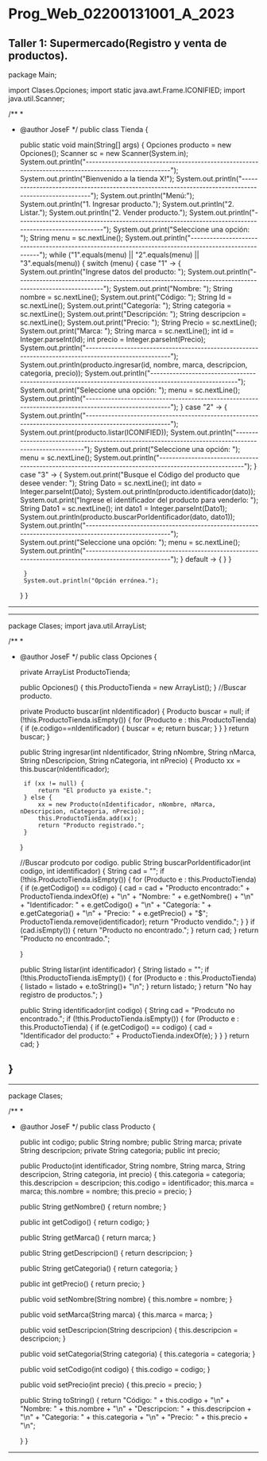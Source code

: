 # Prog_Web_02200131001_A_2023
Taller 1: Supermercado(Registro y venta de productos).
--------------------------------------------------------------------------------------------------------------------------------------------------------
package Main;

import Clases.Opciones;
import static java.awt.Frame.ICONIFIED;
import java.util.Scanner;

/**
 *
 * @author JoseF
 */
public class Tienda {

    public static void main(String[] args) {
        Opciones producto = new Opciones();
        Scanner sc = new Scanner(System.in);
        System.out.println("-----------------------------------------------------------------------------------------------------");
        System.out.println("Bienvenido a la tienda X!");
        System.out.println("-----------------------------------------------------------------------------------------------------");
        System.out.println("Menú:");
        System.out.println("1. Ingresar producto.");
        System.out.println("2. Listar.");
        System.out.println("2. Vender producto.");
        System.out.println("-----------------------------------------------------------------------------------------------------");
        System.out.print("Seleccione una opción: ");
        String menu = sc.nextLine();
        System.out.println("-----------------------------------------------------------------------------------------------------");
        while ("1".equals(menu) || "2".equals(menu) || "3".equals(menu)) {
            switch (menu) {
                case "1" -> {
                    System.out.println("Ingrese datos del producto: ");
                    System.out.println("-----------------------------------------------------------------------------------------------------");
                    System.out.print("Nombre: ");
                    String nombre = sc.nextLine();
                    System.out.print("Código: ");
                    String Id = sc.nextLine();
                    System.out.print("Categoría: ");
                    String categoria = sc.nextLine();
                    System.out.print("Descripción: ");
                    String descripcion = sc.nextLine();
                    System.out.print("Precio: ");
                    String Precio = sc.nextLine();
                    System.out.print("Marca: ");
                    String marca = sc.nextLine();
                    int id = Integer.parseInt(Id);
                    int precio = Integer.parseInt(Precio);
                    System.out.println("-----------------------------------------------------------------------------------------------------");
                    System.out.println(producto.ingresar(id, nombre, marca, descripcion, categoria, precio));
                    System.out.println("-----------------------------------------------------------------------------------------------------");
                    System.out.print("Seleccione una opción: ");
                    menu = sc.nextLine();
                    System.out.println("-----------------------------------------------------------------------------------------------------");
                }
                case "2" -> {
                    System.out.println("-----------------------------------------------------------------------------------------------------");
                    System.out.print(producto.listar(ICONIFIED));
                    System.out.println("-----------------------------------------------------------------------------------------------------");
                    System.out.print("Seleccione una opción: ");
                    menu = sc.nextLine();
                    System.out.println("-----------------------------------------------------------------------------------------------------");
                }
                case "3" -> {
                    System.out.print("Busque el Código del producto que desee vender: ");
                    String Dato = sc.nextLine();
                    int dato = Integer.parseInt(Dato);
                    System.out.println(producto.identificador(dato));
                    System.out.print("Ingrese el identificador del producto para venderlo: ");
                    String Dato1 = sc.nextLine();
                    int dato1 = Integer.parseInt(Dato1);
                    System.out.println(producto.buscarPorIdentificador(dato, dato1));
                    System.out.println("-----------------------------------------------------------------------------------------------------");
                    System.out.print("Seleccione una opción: ");
                    menu = sc.nextLine();
                    System.out.println("-----------------------------------------------------------------------------------------------------");
                }
                default -> {
                }
            }

        }
        System.out.println("Opción errónea.");

    }
}
--------------------------------------------------------------------------------------------------------------------------------------------------------

--------------------------------------------------------------------------------------------------------------------------------------------------------
package Clases;
import java.util.ArrayList;

/**
 *
 * @author JoseF
 */
public class Opciones {

    private ArrayList<Producto> ProductoTienda;

    public Opciones() {
        this.ProductoTienda = new ArrayList<Producto>();
    }
    //Buscar producto.

    private Producto buscar(int nIdentificador) {
        Producto buscar = null;
        if (!this.ProductoTienda.isEmpty()) {
            for (Producto e : this.ProductoTienda) {
                if (e.codigo==nIdentificador) {
                    buscar = e;
                    return buscar;
                }
            }
        }
        return buscar;
    }

    public String ingresar(int nIdentificador, String nNombre, String nMarca, String nDescripcion, String nCategoria, int nPrecio) {
        Producto xx = this.buscar(nIdentificador);

        if (xx != null) {
            return "El producto ya existe.";
        } else {
            xx = new Producto(nIdentificador, nNombre, nMarca, nDescripcion, nCategoria, nPrecio);
            this.ProductoTienda.add(xx);
            return "Producto registrado.";
        }
    }

    //Buscar prodcuto por codigo.
    public String buscarPorIdentificador(int codigo, int identificador) {
        String cad = "";
        if (!this.ProductoTienda.isEmpty()) {
            for (Producto e : this.ProductoTienda) {
                if (e.getCodigo() == codigo) {
                    cad = cad + "Producto encontrado:" + ProductoTienda.indexOf(e) + "\n" + "Nombre: "
                            + e.getNombre() + "\n" + "Identificador: " + e.getCodigo() + "\n" + "Categoría: "
                            + e.getCategoria() + "\n" + "Precio: " + e.getPrecio() + "$";
                    ProductoTienda.remove(identificador);
                    return "Producto vendido.";
                }
            }
            if (cad.isEmpty()) {
                return "Producto no encontrado.";
            }
            return cad;
        }
        return "Producto no encontrado.";

    }

    public String listar(int identificador) {
        String listado = "";
        if (!this.ProductoTienda.isEmpty()) {
            for (Producto e : this.ProductoTienda) {
                listado = listado + e.toString()+ "\n";
            }
            return listado;
        }
        return "No hay registro de productos.";
    }

    public String identificador(int codigo) {
        String cad = "Prodcuto no encontrado.";
        if (!this.ProductoTienda.isEmpty()) {
            for (Producto e : this.ProductoTienda) {
                if (e.getCodigo() == codigo) {
                    cad = "Identificador del producto:" + ProductoTienda.indexOf(e);
                }
            }
        }
        return cad;
    }

}
--------------------------------------------------------------------------------------------------------------------------------------------------------

--------------------------------------------------------------------------------------------------------------------------------------------------------
package Clases;

/**
 *
 * @author JoseF
 */
public class Producto {

    public int codigo;
    public String nombre;
    public String marca;
    private String descripcion;
    private String categoria;
    public int precio;

    public Producto(int identificador, String nombre, String marca, String descripcion, String categoria, int precio) {
        this.categoria = categoria;
        this.descripcion = descripcion;
        this.codigo = identificador;
        this.marca = marca;
        this.nombre = nombre;
        this.precio = precio;
    }

    public String getNombre() {
        return nombre;
    }

    public int getCodigo() {
        return codigo;
    }

    public String getMarca() {
        return marca;
    }

    public String getDescripcion() {
        return descripcion;
    }

    public String getCategoria() {
        return categoria;
    }

    public int getPrecio() {
        return precio;
    }

    public void setNombre(String nombre) {
        this.nombre = nombre;
    }

    public void setMarca(String marca) {
        this.marca = marca;
    }

    public void setDescripcion(String descripcion) {
        this.descripcion = descripcion;
    }

    public void setCategoria(String categoria) {
        this.categoria = categoria;
    }

    public void setCodigo(int codigo) {
        this.codigo = codigo;
    }

    public void setPrecio(int precio) {
        this.precio = precio;
    }

    public String toString() {
        return "Código: " + this.codigo + "\n" + "Nombre: " + this.nombre + "\n"
                + "Descripcion: " + this.descripcion + "\n" + "Categoria: " + this.categoria + "\n"
                + "Precio: " + this.precio + "\n";

    }
}
--------------------------------------------------------------------------------------------------------------------------------------------------------
